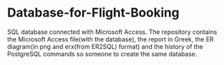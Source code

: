 # Database-for-Flight-Booking
SQL database connected with Microsoft Access. The repository contains the Microsoft Access file(with the database),
the report in Greek, the ER diagram(in png and erx(from ER2SQL) format) and the history of the PostgreSQL commands 
so someone to create the same database.
